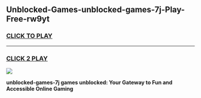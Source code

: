 
## Unblocked-Games-unblocked-games-7j-Play-Free-rw9yt
<h3>
<a href="https://premium76.site?title=unblocked-games-7j&ref=20A">CLICK TO PLAY</a></h3>
<hr>

<h3>
<a href="https://premium76.site?title=unblocked-games-7j&ref=20A">CLICK 2 PLAY</a>
  
</h3>

<a href="https://premium76.site?title=unblocked-games-7j&ref=20A"><img src="https://clearcache.store/games.png"></a>


**unblocked-games-7j games unblocked: Your Gateway to Fun and Accessible Online Gaming**
